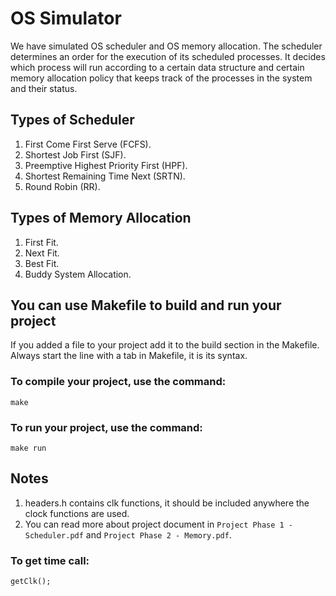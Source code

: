 # OS Simulator
We have simulated OS scheduler and OS memory allocation. The scheduler determines an order for the execution of its scheduled processes. It decides which process will run according to a certain data structure and certain memory allocation policy that keeps track of the processes in the system and their status.

## Types of Scheduler
1. First Come First Serve (FCFS).
2. Shortest Job First (SJF).
3. Preemptive Highest Priority First (HPF).
4. Shortest Remaining Time Next (SRTN).
5. Round Robin (RR).

## Types of Memory Allocation
1. First Fit.
2. Next Fit.
3. Best Fit.
4. Buddy System Allocation.

## You can use Makefile to build and run your project
If you added a file to your project add it to the build section in the Makefile. Always start the line with a tab in Makefile, it is its syntax.

### To compile your project, use the command:
```make```

### To run your project, use the command:
```make run```

## Notes
1. headers.h contains clk functions, it should be included anywhere the clock functions are used.
2. You can read more about project document in `Project Phase 1 - Scheduler.pdf` and `Project Phase 2 - Memory.pdf`.

### To get time call:
```getClk();```
